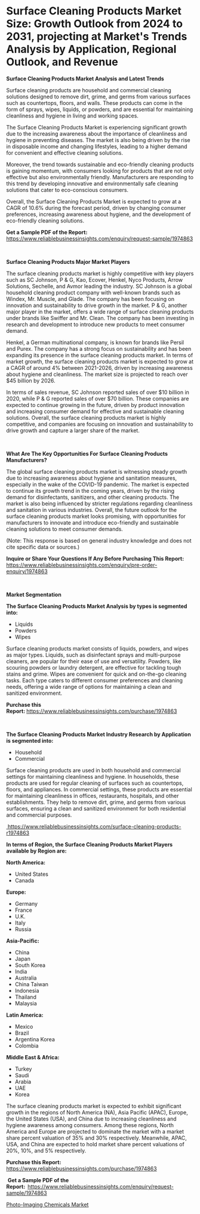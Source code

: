 <p><h1>Surface Cleaning Products Market Size: Growth Outlook from 2024 to 2031, projecting at Market's Trends Analysis by Application, Regional Outlook, and Revenue</h1></p><p><strong>Surface Cleaning Products Market Analysis and Latest Trends</strong></p>
<p><p>Surface cleaning products are household and commercial cleaning solutions designed to remove dirt, grime, and germs from various surfaces such as countertops, floors, and walls. These products can come in the form of sprays, wipes, liquids, or powders, and are essential for maintaining cleanliness and hygiene in living and working spaces.</p><p>The Surface Cleaning Products Market is experiencing significant growth due to the increasing awareness about the importance of cleanliness and hygiene in preventing diseases. The market is also being driven by the rise in disposable income and changing lifestyles, leading to a higher demand for convenient and effective cleaning solutions.</p><p>Moreover, the trend towards sustainable and eco-friendly cleaning products is gaining momentum, with consumers looking for products that are not only effective but also environmentally friendly. Manufacturers are responding to this trend by developing innovative and environmentally safe cleaning solutions that cater to eco-conscious consumers.</p><p>Overall, the Surface Cleaning Products Market is expected to grow at a CAGR of 10.6% during the forecast period, driven by changing consumer preferences, increasing awareness about hygiene, and the development of eco-friendly cleaning solutions.</p></p>
<p><strong>Get a Sample PDF of the Report:&nbsp;</strong> <a href="https://www.reliablebusinessinsights.com/enquiry/request-sample/1974863">https://www.reliablebusinessinsights.com/enquiry/request-sample/1974863</a></p>
<p>&nbsp;</p>
<p><strong>Surface Cleaning Products Major Market Players</strong></p>
<p><p>The surface cleaning products market is highly competitive with key players such as SC Johnson, P & G, Kao, Ecover, Henkel, Nyco Products, Arrow Solutions, Sechelle, and Avmor leading the industry. SC Johnson is a global household cleaning product company with well-known brands such as Windex, Mr. Muscle, and Glade. The company has been focusing on innovation and sustainability to drive growth in the market. P & G, another major player in the market, offers a wide range of surface cleaning products under brands like Swiffer and Mr. Clean. The company has been investing in research and development to introduce new products to meet consumer demand.</p><p>Henkel, a German multinational company, is known for brands like Persil and Purex. The company has a strong focus on sustainability and has been expanding its presence in the surface cleaning products market. In terms of market growth, the surface cleaning products market is expected to grow at a CAGR of around 4% between 2021-2026, driven by increasing awareness about hygiene and cleanliness. The market size is projected to reach over $45 billion by 2026.</p><p>In terms of sales revenue, SC Johnson reported sales of over $10 billion in 2020, while P & G reported sales of over $70 billion. These companies are expected to continue growing in the future, driven by product innovation and increasing consumer demand for effective and sustainable cleaning solutions. Overall, the surface cleaning products market is highly competitive, and companies are focusing on innovation and sustainability to drive growth and capture a larger share of the market.</p></p>
<p>&nbsp;</p>
<p><strong>What Are The Key Opportunities For Surface Cleaning Products Manufacturers?</strong></p>
<p><p>The global surface cleaning products market is witnessing steady growth due to increasing awareness about hygiene and sanitation measures, especially in the wake of the COVID-19 pandemic. The market is expected to continue its growth trend in the coming years, driven by the rising demand for disinfectants, sanitizers, and other cleaning products. The market is also being influenced by stricter regulations regarding cleanliness and sanitation in various industries. Overall, the future outlook for the surface cleaning products market looks promising, with opportunities for manufacturers to innovate and introduce eco-friendly and sustainable cleaning solutions to meet consumer demands. </p><p>(Note: This response is based on general industry knowledge and does not cite specific data or sources.)</p></p>
<p><strong>Inquire or Share Your Questions If Any Before Purchasing This Report:</strong> <a href="https://www.reliablebusinessinsights.com/enquiry/pre-order-enquiry/1974863">https://www.reliablebusinessinsights.com/enquiry/pre-order-enquiry/1974863</a></p>
<p>&nbsp;</p>
<p><strong>Market Segmentation</strong></p>
<p><strong>The Surface Cleaning Products Market Analysis by types is segmented into:</strong></p>
<p><ul><li>Liquids</li><li>Powders</li><li>Wipes</li></ul></p>
<p><p>Surface cleaning products market consists of liquids, powders, and wipes as major types. Liquids, such as disinfectant sprays and multi-purpose cleaners, are popular for their ease of use and versatility. Powders, like scouring powders or laundry detergent, are effective for tackling tough stains and grime. Wipes are convenient for quick and on-the-go cleaning tasks. Each type caters to different consumer preferences and cleaning needs, offering a wide range of options for maintaining a clean and sanitized environment.</p></p>
<p><strong>Purchase this Report:&nbsp;</strong><a href="https://www.reliablebusinessinsights.com/purchase/1974863">https://www.reliablebusinessinsights.com/purchase/1974863</a></p>
<p>&nbsp;</p>
<p><strong>The Surface Cleaning Products Market Industry Research by Application is segmented into:</strong></p>
<p><ul><li>Household</li><li>Commercial</li></ul></p>
<p><p>Surface cleaning products are used in both household and commercial settings for maintaining cleanliness and hygiene. In households, these products are used for regular cleaning of surfaces such as countertops, floors, and appliances. In commercial settings, these products are essential for maintaining cleanliness in offices, restaurants, hospitals, and other establishments. They help to remove dirt, grime, and germs from various surfaces, ensuring a clean and sanitized environment for both residential and commercial purposes.</p></p>
<p><a href="https://www.reliablebusinessinsights.com/surface-cleaning-products-r1974863">&nbsp;https://www.reliablebusinessinsights.com/surface-cleaning-products-r1974863</a></p>
<p><strong>In terms of Region, the Surface Cleaning Products Market Players available by Region are:</strong></p>
<p>
    <p> <strong> North America: </strong>
        <ul>
            <li>United States</li>
            <li>Canada</li>
        </ul>
        </p> 
    <p> <strong> Europe: </strong>
        <ul>
            <li>Germany</li>
            <li>France</li>
            <li>U.K.</li>
            <li>Italy</li>
            <li>Russia</li>
        </ul>
        </p> 
    <p> <strong> Asia-Pacific: </strong>
        <ul>
            <li>China</li>
            <li>Japan</li>
            <li>South Korea</li>
            <li>India</li>
            <li>Australia</li>
            <li>China Taiwan</li>
            <li>Indonesia</li>
            <li>Thailand</li>
            <li>Malaysia</li>
        </ul>
        </p> 
    <p> <strong> Latin America: </strong>
        <ul>
            <li>Mexico</li>
            <li>Brazil</li>
            <li>Argentina Korea</li>
            <li>Colombia</li>
        </ul>
        </p> 
    <p> <strong> Middle East & Africa: </strong>
        <ul>
            <li>Turkey</li>
            <li>Saudi</li>
            <li>Arabia</li>
            <li>UAE</li>
            <li>Korea</li>
        </ul>
    </p>
    </p>
<p><p>The surface cleaning products market is expected to exhibit significant growth in the regions of North America (NA), Asia Pacific (APAC), Europe, the United States (USA), and China due to increasing cleanliness and hygiene awareness among consumers. Among these regions, North America and Europe are projected to dominate the market with a market share percent valuation of 35% and 30% respectively. Meanwhile, APAC, USA, and China are expected to hold market share percent valuations of 20%, 10%, and 5% respectively.</p></p>
<p><strong>Purchase this Report: </strong><a href="https://www.reliablebusinessinsights.com/purchase/1974863">https://www.reliablebusinessinsights.com/purchase/1974863</a></p>
<p>&nbsp;<strong>Get a Sample PDF of the Report:&nbsp;&nbsp;</strong><a href="https://www.reliablebusinessinsights.com/enquiry/request-sample/1974863">https://www.reliablebusinessinsights.com/enquiry/request-sample/1974863</a></p>
<p><strong></strong></p>
<p><p><a href="https://github.com/hrhzhypq19/Market-Research-Report-List-1/blob/main/photo-imaging-chemicals-market.md">Photo-Imaging Chemicals Market</a></p></p>